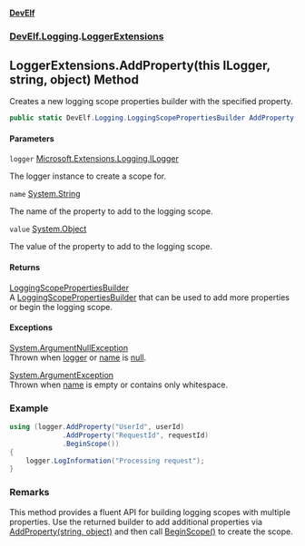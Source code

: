 #### [DevElf](README.md 'README')
### [DevElf\.Logging](DevElf.Logging.md 'DevElf\.Logging').[LoggerExtensions](LoggerExtensions.md 'DevElf\.Logging\.LoggerExtensions')

## LoggerExtensions\.AddProperty\(this ILogger, string, object\) Method

Creates a new logging scope properties builder with the specified property\.

```csharp
public static DevElf.Logging.LoggingScopePropertiesBuilder AddProperty(this Microsoft.Extensions.Logging.ILogger logger, string name, object? value);
```
#### Parameters

<a name='DevElf.Logging.LoggerExtensions.AddProperty(thisMicrosoft.Extensions.Logging.ILogger,string,object).logger'></a>

`logger` [Microsoft\.Extensions\.Logging\.ILogger](https://learn.microsoft.com/en-us/dotnet/api/microsoft.extensions.logging.ilogger 'Microsoft\.Extensions\.Logging\.ILogger')

The logger instance to create a scope for\.

<a name='DevElf.Logging.LoggerExtensions.AddProperty(thisMicrosoft.Extensions.Logging.ILogger,string,object).name'></a>

`name` [System\.String](https://learn.microsoft.com/en-us/dotnet/api/system.string 'System\.String')

The name of the property to add to the logging scope\.

<a name='DevElf.Logging.LoggerExtensions.AddProperty(thisMicrosoft.Extensions.Logging.ILogger,string,object).value'></a>

`value` [System\.Object](https://learn.microsoft.com/en-us/dotnet/api/system.object 'System\.Object')

The value of the property to add to the logging scope\.

#### Returns
[LoggingScopePropertiesBuilder](LoggingScopePropertiesBuilder.md 'DevElf\.Logging\.LoggingScopePropertiesBuilder')  
A [LoggingScopePropertiesBuilder](LoggingScopePropertiesBuilder.md 'DevElf\.Logging\.LoggingScopePropertiesBuilder') that can be used to add more properties
or begin the logging scope\.

#### Exceptions

[System\.ArgumentNullException](https://learn.microsoft.com/en-us/dotnet/api/system.argumentnullexception 'System\.ArgumentNullException')  
Thrown when [logger](LoggerExtensions.AddProperty.3HF6MS7LG9TTAZCXIBRQIVMY8.md#DevElf.Logging.LoggerExtensions.AddProperty(thisMicrosoft.Extensions.Logging.ILogger,string,object).logger 'DevElf\.Logging\.LoggerExtensions\.AddProperty\(this Microsoft\.Extensions\.Logging\.ILogger, string, object\)\.logger') or [name](LoggerExtensions.AddProperty.3HF6MS7LG9TTAZCXIBRQIVMY8.md#DevElf.Logging.LoggerExtensions.AddProperty(thisMicrosoft.Extensions.Logging.ILogger,string,object).name 'DevElf\.Logging\.LoggerExtensions\.AddProperty\(this Microsoft\.Extensions\.Logging\.ILogger, string, object\)\.name') is [null](https://docs.microsoft.com/en-us/dotnet/csharp/language-reference/keywords/null 'https://docs\.microsoft\.com/en\-us/dotnet/csharp/language\-reference/keywords/null')\.

[System\.ArgumentException](https://learn.microsoft.com/en-us/dotnet/api/system.argumentexception 'System\.ArgumentException')  
Thrown when [name](LoggerExtensions.AddProperty.3HF6MS7LG9TTAZCXIBRQIVMY8.md#DevElf.Logging.LoggerExtensions.AddProperty(thisMicrosoft.Extensions.Logging.ILogger,string,object).name 'DevElf\.Logging\.LoggerExtensions\.AddProperty\(this Microsoft\.Extensions\.Logging\.ILogger, string, object\)\.name') is empty or contains only whitespace\.

### Example

```csharp
using (logger.AddProperty("UserId", userId)
             .AddProperty("RequestId", requestId)
             .BeginScope())
{
    logger.LogInformation("Processing request");
}
```

### Remarks
This method provides a fluent API for building logging scopes with multiple properties\.
Use the returned builder to add additional properties via [AddProperty\(string, object\)](LoggingScopePropertiesBuilder.AddProperty.ECT6GIFQ7YQ2WQEOEILC883U4.md 'DevElf\.Logging\.LoggingScopePropertiesBuilder\.AddProperty\(string, object\)')
and then call [BeginScope\(\)](LoggingScopePropertiesBuilder.BeginScope().md 'DevElf\.Logging\.LoggingScopePropertiesBuilder\.BeginScope\(\)') to create the scope\.